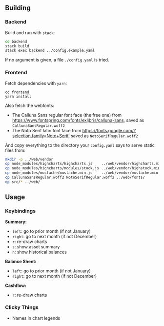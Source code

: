 Building
--------

### Backend

Build and run with `stack`:

```bash
cd backend
stack build
stack exec backend ../config.example.yaml
```

If no argument is given, a file `./config.yaml` is tried.

### Frontend

Fetch dependencies with `yarn`:

```back
cd frontend
yarn install
```

Also fetch the webfonts:

- The Calluna Sans regular font face (the free one) from https://www.fontspring.com/fonts/exljbris/calluna-sans,
  saved as `CallunaSansRegular.woff2`
- The Noto Serif latin font face from https://fonts.google.com/?selection.family=Noto+Serif,
  saved as `NotoSerifRegular.woff2`

And copy everything to the directory your `config.yaml` says to serve
static files from:

```bash
mkdir -p ../web/vendor
cp node_modules/highcharts/highcharts.js    ../web/vendor/highcharts.min.js
cp node_modules/highcharts/modules/stock.js ../web/vendor/highstock.min.js
cp node_modules/mustache/mustache.min.js    ../web/vendor/mustache.min.js
cp CallunaSansRegular.woff2 NotoSerifRegular.woff2 ../web/fonts/
cp src/* ../web/
```


Usage
-----

### Keybindings

**Summary:**

- `left`:  go to prior month (if not January)
- `right`: go to next month (if not December)
- `r`: re-draw charts
- `s`: show asset summary
- `h`: show historical balances

**Balance Sheet:**

- `left`:  go to prior month (if not January)
- `right`: go to next month (if not December)

**Cashflow:**

- `r`: re-draw charts

### Clicky Things

- Names in chart legends
